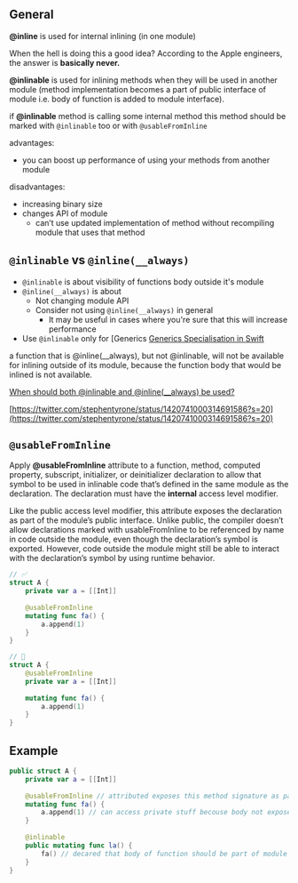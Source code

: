 ## General

**@inline** is used for internal inlining (in one module)

When the hell is doing this a good idea? According to the Apple engineers, the answer is **basically never.**

**@inlinable** is used for inlining methods when they will be used in another module (method implementation becomes a part of public interface of module i.e. body of function is added to module interface).

if **@inlinable** method is calling some internal method this method should be marked with `@inlinable` too or with `@usableFromInline`

advantages:

- you can boost up performance of using your methods from another module

disadvantages:

- increasing binary size
- changes API of module
    - can’t use updated implementation of method without recompiling module that uses that method

## `@inlinable` vs `@inline(__always)`

- `@inlinable` is about visibility of functions body outside it's module
- `@inline(__always)` is about
    - Not changing module API
    - Consider not using `@inline(__always)` in general
        - It may be useful in cases where you're sure that this will increase performance
- Use `@inlinable` only for [Generics [Generics Specialisation in Swift](Generics%20Specialisation%20in%20Swift.md)

a function that is @inline(__always), but not @inlinable, will not be available for inlining outside of its module, because the function body that would be inlined is not available.

[When should both @inlinable and @inline(__always) be used?](https://forums.swift.org/t/when-should-both-inlinable-and-inline-always-be-used/37375/2)

[https://twitter.com/stephentyrone/status/1420741000314691586?s=20](https://twitter.com/stephentyrone/status/1420741000314691586?s=20)

## `@usableFromInline`

Apply **@usableFromInline** attribute to a function, method, computed property, subscript, initializer, or deinitializer declaration to allow that symbol to be used in inlinable code that’s defined in the same module as the declaration. The declaration must have the **internal** access level modifier.

Like the public access level modifier, this attribute exposes the declaration as part of the module’s public interface. Unlike public, the compiler doesn’t allow declarations marked with usableFromInline to be referenced by name in code outside the module, even though the declaration’s symbol is exported. However, code outside the module might still be able to interact with the declaration’s symbol by using runtime behavior.

```swift
// ✅
struct A {
    private var a = [[Int]]
    
    @usableFromInline 
    mutating func fa() {
        a.append(1)
    }
}

// 🛑
struct A {
    @usableFromInline
    private var a = [[Int]]
    
    mutating func fa() {
        a.append(1)
    }
}
```

## Example

```swift
public struct A {
    private var a = [[Int]]
    
    @usableFromInline // attributed exposes this method signature as part of public API
    mutating func fa() {
        a.append(1) // can access private stuff becouse body not exposed
    }
    
    @inlinable
    public mutating func la() {
        fa() // decared that body of function should be part of module public API, so fa() needs to be inlinable or usableFromInline
    }
}
```
